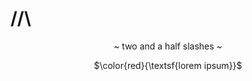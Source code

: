 # //\\

<div align="center">
    ~ two and a half slashes ~
</di>

$\color{red}{\textsf{lorem ipsum}}$
